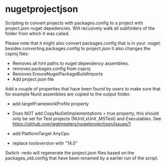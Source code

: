 # nugetprojectjson
Scripting to convert projects with packages.config to a project with project.json nuget depedencies.
Will recusively walk all subfolders of the folder from which it was called.

Please note that it might also convert packages.config that is in your .nuget.
besides converting packages.config to project.json it also changes the csproj files:
* Removes all hint paths to nuget dependency assemblies.
* removes packages.config from csproj
* Removes EnsureNugetPackageBuildImports
* Add project.json file

Add a couple of properties that have been found by users to make sure that for example Nunit assemblies are copied to the output folder.
* add targetFrameworkProfile property
* Does NOT add CopyNuGetImplementations = true property, this should only be set for Test projects (NUnit,xUnit ,MSTest) and Executables.
  See https://github.com/wgtmpeters/nugetprojectjson/issues/1
* add PlatformTarget AnyCpu

* replace toolsversion with "14.0"

Switch -redo will regenerate the project.json files based on the packages_old.config that have been renamed by a earlier run of the script.
